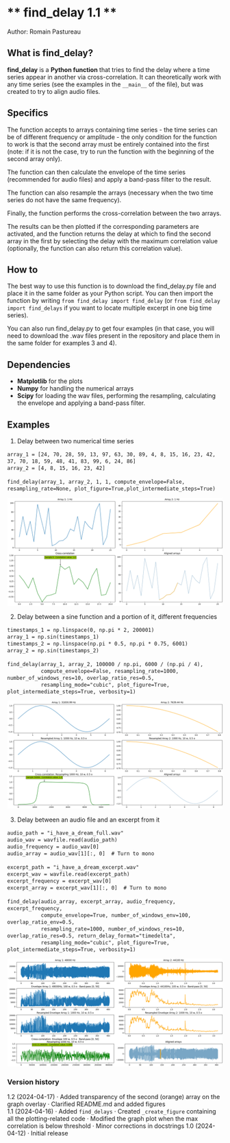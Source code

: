 # ** find_delay 1.1 **

Author: Romain Pastureau

## What is find_delay?
**find_delay** is a **Python function** that tries to find the delay where a time series appear in another via cross-correlation. It can theoretically work with any time series (see the examples in the ``__main__`` of the file), but was created to try to align audio files.

## Specifics
The function accepts to arrays containing time series - the time series can be of different frequency or amplitude - the only condition for the function to work is that the second array must be entirely contained into the first (note: if it is not the case, try to run the function with the beginning of the second array only).

The function can then calculate the envelope of the time series (recommended for audio files) and apply a band-pass filter to the result.

The function can also resample the arrays (necessary when the two time series do not have the same frequency).

Finally, the function performs the cross-correlation between the two arrays.

The results can be then plotted if the corresponding parameters are activated, and the function returns the delay at which to find the second array in the first by selecting the delay with the maximum correlation value (optionally, the function can also return this correlation value).

## How to
The best way to use this function is to download the find_delay.py file and place it in the same folder as your Python script. You can then import the function by writing `from find_delay import find_delay` (or `from find_delay import find_delays` if you want to locate multiple excerpt in one big time series).

You can also run find_delay.py to get four examples (in that case, you will need to download the .wav files present in the repository and place them in the same folder for examples 3 and 4).

## Dependencies
* **Matplotlib** for the plots
* **Numpy** for handling the numerical arrays
* **Scipy** for loading the wav files, performing the resampling, calculating the envelope and applying a band-pass filter.

## Examples
1. Delay between two numerical time series
```    
array_1 = [24, 70, 28, 59, 13, 97, 63, 30, 89, 4, 8, 15, 16, 23, 42, 37, 70, 18, 59, 48, 41, 83, 99, 6, 24, 86]
array_2 = [4, 8, 15, 16, 23, 42]

find_delay(array_1, array_2, 1, 1, compute_envelope=False, resampling_rate=None, plot_figure=True,plot_intermediate_steps=True)
```

![Delay between two numerical time series](https://github.com/RomainPastureau/find_delay/blob/main/figure_1.png?raw=true)

2. Delay between a sine function and a portion of it, different frequencies
```
timestamps_1 = np.linspace(0, np.pi * 2, 200001)
array_1 = np.sin(timestamps_1)
timestamps_2 = np.linspace(np.pi * 0.5, np.pi * 0.75, 6001)
array_2 = np.sin(timestamps_2)

find_delay(array_1, array_2, 100000 / np.pi, 6000 / (np.pi / 4),
           compute_envelope=False, resampling_rate=1000, number_of_windows_res=10, overlap_ratio_res=0.5,
           resampling_mode="cubic", plot_figure=True, plot_intermediate_steps=True, verbosity=1)
```

![Delay between a sine function and a portion of it, different frequencies](https://github.com/RomainPastureau/find_delay/blob/main/figure_2.png?raw=true)

3. Delay between an audio file and an excerpt from it
```
audio_path = "i_have_a_dream_full.wav"
audio_wav = wavfile.read(audio_path)
audio_frequency = audio_wav[0]
audio_array = audio_wav[1][:, 0]  # Turn to mono

excerpt_path = "i_have_a_dream_excerpt.wav"
excerpt_wav = wavfile.read(excerpt_path)
excerpt_frequency = excerpt_wav[0]
excerpt_array = excerpt_wav[1][:, 0]  # Turn to mono

find_delay(audio_array, excerpt_array, audio_frequency, excerpt_frequency,
           compute_envelope=True, number_of_windows_env=100, overlap_ratio_env=0.5,
           resampling_rate=1000, number_of_windows_res=10, overlap_ratio_res=0.5, return_delay_format="timedelta",
           resampling_mode="cubic", plot_figure=True, plot_intermediate_steps=True, verbosity=1)
```

![Delay between an audio file and an excerpt from it](https://github.com/RomainPastureau/find_delay/blob/main/figure_3.png?raw=true)

### Version history
1.2 (2024-04-17) · Added transparency of the second (orange) array on the graph overlay
                 · Clarified README.md and added figures  
1.1 (2024-04-16) · Added `find_delays`
                 · Created `_create_figure` containing all the plotting-related code
                 · Modified the graph plot when the max correlation is below threshold
                 · Minor corrections in docstrings
1.0 (2024-04-12) · Initial release